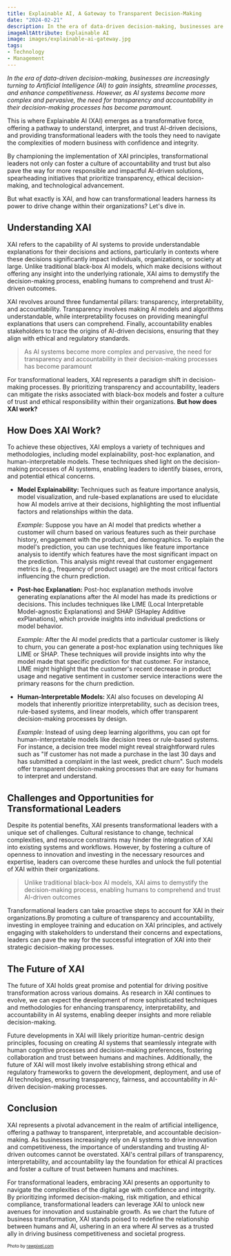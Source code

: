 ```yaml
---
title: Explainable AI, A Gateway to Transparent Decision-Making 
date: "2024-02-21"
description: In the era of data-driven decision-making, businesses are increasingly turning to Artificial Intelligence (AI) to gain insights, streamline processes, and enhance competitiveness. However, as AI systems become more complex and pervasive, the need for transparency and accountability in their decision-making processes has become paramount. 
imageAltAttribute: Explainable AI
image: images/explainable-ai-gateway.jpg
tags:
- Technology
- Management
---
```


*In the era of data-driven decision-making, businesses are increasingly turning to Artificial Intelligence (AI) to gain insights, streamline processes, and enhance competitiveness. However, as AI systems become more complex and pervasive, the need for transparency and accountability in their decision-making processes has become paramount.*

This is where Explainable AI (XAI) emerges as a transformative force, offering a pathway to understand, interpret, and trust AI-driven decisions, and providing transformational leaders with the tools they need to navigate the complexities of modern business with confidence and integrity.

By championing the implementation of XAI principles, transformational leaders not only can foster a culture of accountability and trust but also pave the way for more responsible and impactful AI-driven solutions, spearheading initiatives that prioritize transparency, ethical decision-making, and technological advancement.

But what exactly is XAI, and how can transformational leaders harness its power to drive change within their organizations? Let's dive in.

## Understanding XAI

XAI refers to the capability of AI systems to provide understandable explanations for their decisions and actions, particularly in contexts where these decisions significantly impact individuals, organizations, or society at large. Unlike traditional black-box AI models, which make decisions without offering any insight into the underlying rationale, XAI aims to demystify the decision-making process, enabling humans to comprehend and trust AI-driven outcomes.

XAI revolves around three fundamental pillars: transparency, interpretability, and accountability. Transparency involves making AI models and algorithms understandable, while interpretability focuses on providing meaningful explanations that users can comprehend. Finally, accountability enables stakeholders to trace the origins of AI-driven decisions, ensuring that they align with ethical and regulatory standards.

> As AI systems become more complex and pervasive, the need for transparency and accountability in their decision-making processes has become paramount

For transformational leaders, XAI represents a paradigm shift in decision-making processes. By prioritizing transparency and accountability, leaders can mitigate the risks associated with black-box models and foster a culture of trust and ethical responsibility within their organizations. **But how does XAI work?**

## How Does XAI Work?

To achieve these objectives, XAI employs a variety of techniques and methodologies, including model explainability, post-hoc explanation, and human-interpretable models. These techniques shed light on the decision-making processes of AI systems, enabling leaders to identify biases, errors, and potential ethical concerns.

-   **Model Explainability:** Techniques such as feature importance analysis, model visualization, and rule-based explanations are used to elucidate how AI models arrive at their decisions, highlighting the most influential factors and relationships within the data.

    *Example:* Suppose you have an AI model that predicts whether a customer will churn based on various features such as their purchase history, engagement with the product, and demographics. To explain the model's prediction, you can use techniques like feature importance analysis to identify which features have the most significant impact on the prediction. This analysis might reveal that customer engagement metrics (e.g., frequency of product usage) are the most critical factors influencing the churn prediction.

-   **Post-hoc Explanation:** Post-hoc explanation methods involve generating explanations after the AI model has made its predictions or decisions. This includes techniques like LIME (Local Interpretable Model-agnostic Explanations) and SHAP (SHapley Additive exPlanations), which provide insights into individual predictions or model behavior.

    *Example:* After the AI model predicts that a particular customer is likely to churn, you can generate a post-hoc explanation using techniques like LIME or SHAP. These techniques will provide insights into why the model made that specific prediction for that customer. For instance, LIME might highlight that the customer's recent decrease in product usage and negative sentiment in customer service interactions were the primary reasons for the churn prediction.

-   **Human-Interpretable Models:** XAI also focuses on developing AI models that inherently prioritize interpretability, such as decision trees, rule-based systems, and linear models, which offer transparent decision-making processes by design.

    *Example:* Instead of using deep learning algorithms, you can opt for human-interpretable models like decision trees or rule-based systems. For instance, a decision tree model might reveal straightforward rules such as "If customer has not made a purchase in the last 30 days and has submitted a complaint in the last week, predict churn". Such models offer transparent decision-making processes that are easy for humans to interpret and understand.

## Challenges and Opportunities for Transformational Leaders

Despite its potential benefits, XAI presents transformational leaders with a unique set of challenges. Cultural resistance to change, technical complexities, and resource constraints may hinder the integration of XAI into existing systems and workflows. However, by fostering a culture of openness to innovation and investing in the necessary resources and expertise, leaders can overcome these hurdles and unlock the full potential of XAI within their organizations.

> Unlike traditional black-box AI models, XAI aims to demystify the decision-making process, enabling humans to comprehend and trust AI-driven outcomes

Transformational leaders can take proactive steps to account for XAI in their organizations.By promoting a culture of transparency and accountability, investing in employee training and education on XAI principles, and actively engaging with stakeholders to understand their concerns and expectations, leaders can pave the way for the successful integration of XAI into their strategic decision-making processes.

## The Future of XAI

The future of XAI holds great promise and potential for driving positive transformation across various domains. As research in XAI continues to evolve, we can expect the development of more sophisticated techniques and methodologies for enhancing transparency, interpretability, and accountability in AI systems, enabling deeper insights and more reliable decision-making.

Future developments in XAI will likely prioritize human-centric design principles, focusing on creating AI systems that seamlessly integrate with human cognitive processes and decision-making preferences, fostering collaboration and trust between humans and machines. Additionally, the future of XAI will most likely involve establishing strong ethical and regulatory frameworks to govern the development, deployment, and use of AI technologies, ensuring transparency, fairness, and accountability in AI-driven decision-making processes.

## Conclusion

XAI represents a pivotal advancement in the realm of artificial intelligence, offering a pathway to transparent, interpretable, and accountable decision-making. As businesses increasingly rely on AI systems to drive innovation and competitiveness, the importance of understanding and trusting AI-driven outcomes cannot be overstated. XAI's central pillars of transparency, interpretability, and accountability lay the foundation for ethical AI practices and foster a culture of trust between humans and machines.

For transformational leaders, embracing XAI presents an opportunity to navigate the complexities of the digital age with confidence and integrity. By prioritizing informed decision-making, risk mitigation, and ethical compliance, transformational leaders can leverage XAI to unlock new avenues for innovation and sustainable growth. As we chart the future of business transformation, XAI stands poised to redefine the relationship between humans and AI, ushering in an era where AI serves as a trusted ally in driving business competitiveness and societal progress.

<p style= "font-size:10px;">Photo by <a href="https://www.freepik.es/foto-gratis/tecnologia-fondo-toque-humano-nueva-version-moderna-creacion-adan_17851045.htm#fromView=search&page=1&position=2&uuid=5beba50a-89c4-421c-9994-61b00ea4483d" target="_blank">rawpixel.com</a></p>

